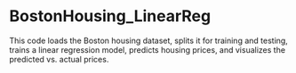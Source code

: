 # BostonHousing_LinearReg
This code loads the Boston housing dataset, splits it for training and testing, trains a linear regression model, predicts housing prices, and visualizes the predicted vs. actual prices.
